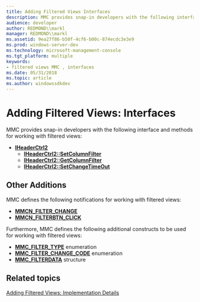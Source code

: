 ```yaml
---
title: Adding Filtered Views Interfaces
description: MMC provides snap-in developers with the following interface and methods for working with filtered views
audience: developer
author: REDMOND\\markl
manager: REDMOND\\markl
ms.assetid: 9ea27f86-b50f-4cf6-b00c-874ecdc3e3e9
ms.prod: windows-server-dev
ms.technology: microsoft-management-console
ms.tgt_platform: multiple
keywords:
- filtered views MMC , interfaces
ms.date: 05/31/2018
ms.topic: article
ms.author: windowssdkdev
---
```


# Adding Filtered Views: Interfaces

MMC provides snap-in developers with the following interface and methods for working with filtered views:

-   [**IHeaderCtrl2**](iheaderctrl2.md)
    -   [**IHeaderCtrl2::SetColumnFilter**](iheaderctrl2-setcolumnfilter.md)
    -   [**IHeaderCtrl2::GetColumnFilter**](iheaderctrl2-getcolumnfilter.md)
    -   [**IHeaderCtrl2::SetChangeTimeOut**](iheaderctrl2-setchangetimeout.md)

## Other Additions

MMC defines the following notifications for working with filtered views:

-   [**MMCN\_FILTER\_CHANGE**](mmcn-filter-change.md)
-   [**MMCN\_FILTERBTN\_CLICK**](mmcn-filterbtn-click.md)

Furthermore, MMC defines the following additional constructs to be used for working with filtered views:

-   [**MMC\_FILTER\_TYPE**](mmc-filter-type.md) enumeration
-   [**MMC\_FILTER\_CHANGE\_CODE**](mmc-filter-change-code.md) enumeration
-   [**MMC\_FILTERDATA**](mmc-filterdata.md) structure

## Related topics

<dl> <dt>

[Adding Filtered Views: Implementation Details](adding-filtered-views-implementation-details.md)
</dt> </dl>

 

 




